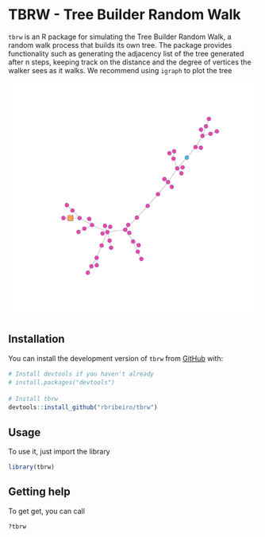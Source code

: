 # TBRW - Tree Builder Random Walk

`tbrw` is an R package for simulating the Tree Builder Random Walk, a random walk process that builds its own tree. The package provides functionality such as generating the adjacency list of the tree generated after n steps, keeping track on the distance and the degree of vertices the walker sees as it walks. We recommend using `igraph` to plot the tree

![Alt text](Rplot.png)

## Installation

You can install the development version of `tbrw` from [GitHub](https://github.com/rbribeiro/tbrw) with:

```r
# Install devtools if you haven't already
# install.packages("devtools")

# Install tbrw
devtools::install_github("rbribeiro/tbrw")
```

## Usage

To use it, just import the library

```r
library(tbrw)
```

## Getting help

To get get, you can call

```r
?tbrw
```


